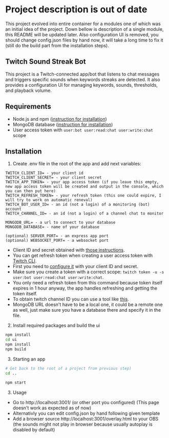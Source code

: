 # Project description is out of date

This project evolved into entire container for a modules one of which was an initial idea of the project. Down bellow is description of a single module, this README will be updated later. Also configuration UI is removed, you should change config.json files by hand now, it will take a long time to fix it (still do the build part from the installation steps).

## Twitch Sound Streak Bot

This project is a Twitch-connected app/bot that listens to chat messages and triggers specific sounds when keywords streaks are detected. It also provides a configuration UI for managing keywords, sounds, thresholds, and playback volume.

## Requirements
- Node.js and npm ([instruction for installation](https://nodejs.org/en/download/))
- MongoDB database ([instruction for installation](https://www.mongodb.com/docs/manual/tutorial/install-mongodb-on-windows/))
- User access token with `user:bot user:read:chat user:write:chat` scope

## Installation

1. Create .env file in the root of the app and add next variables:

```
TWITCH_CLIENT_ID= - your client id
TWITCH_CLIENT_SECRET= - your client secret
TWITCH_APP_TOKEN= - your app access token (if you leave this empty, new app access token will be created and output in the console, which you can then put here)
TWITCH_REFRESH_TOKEN= - your refresh token (this one could expire, I will try to work on automatic reneval)
TWITCH_BOT_USER_ID= - an id (not a login) of a monitoring (bot) account
TWITCH_CHANNEL_ID= - an id (not a login) of a channel chat to monitor

MONGODB_URL= - a url to connect to your database
MONGODB_DATABASE= - name of your database

(optional) SERVER_PORT= - an express app port
(optional) WEBSOCKET_PORT= - a websocket port
```

- Client ID and secret obtained with [those instructions](https://dev.twitch.tv/docs/authentication/register-app/).
- You can get refresh token when creating a user access token with [Twitch CLI](https://dev.twitch.tv/docs/cli/).
- First you need to [configure it](https://dev.twitch.tv/docs/cli/configure-command/) with your client ID and secret.
- Make sure you create a token with a correct scope: `twitch token -u -s user:bot user:read:chat user:write:chat`.
- You only need a refresh token from this command because token itself expires in 1 hour anyway, the app handles refreshing and getting the token itself.
- To obtain twitch channel ID you can use a tool like [this](https://www.streamweasels.com/tools/convert-twitch-username-%20to-user-id/).
- MongoDB URL doesn't have to be a local one, it could be a remote one as well, just make sure you have a database there and specify it in the file.

2. Install required packages and build the ui
```bash
npm install
cd ui
npm install
npm build
```

3. Starting an app
```bash
# Get back to the root of a project from previous step)
cd .. 

npm start
```

3. Usage
- Go to http://localhost:3001/ (or other port you configured) (This page doesn't work as expected as of now)
- Alternativly you can edit config.json by hand following given template
- Add a browser source http://localhost:3001/overlay.html to your OBS (the sounds might not play in browser because usually autoplay is disabled by default)